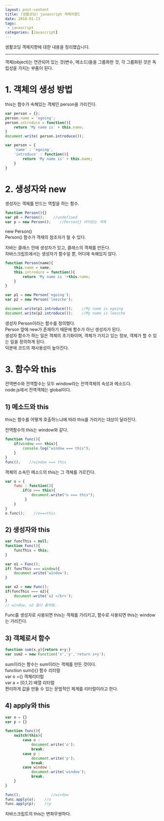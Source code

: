 ```yaml
---
layout: post-content
title: (생활코딩) javascript 객체지향1
date: 2018-01-13
tags:
 - javascript
categories: [Javascript]
---
```


생활코딩 객체지향에 대한 내용을 정리했습니다.

---

객체(object)는 연관되어 있는 것(변수, 메소드)들을 그룹화한 것, 각 그룹화된 것은 독립성을 가지는 부품이 된다.

# 1. 객체의 생성 방법
this는 함수가 속해있는 객체인 person을 가리킨다.
```javascript
var person = {}; 
person.name = 'egoing'; 
person.introduce = function(){ 
    return 'My name is' + this.name; 
} 
document.write( person.introduce());
```

```javascript
var person = { 
    'name' : 'egoing', 
    'introduce' : function(){ 
        return 'My name is' + this.name;     
    } 
}
```


# 2. 생성자와 new
생성자는 객체를 만드는 역할을 하는 함수.
```javascript
function Person(){} 
var p0 = Person();    //undefined 
var p = new Person();    //Person{} 비어있는 객체
```
new Person()    
Person() 함수가 객체의 참조자가 될 수 있다.

자바는 클래스 안에 생성자가 있고, 클래스의 객체를 만든다.   
자바스크립트에서는 생성자가 함수일 뿐, 어디에 속해있지 않다.


```javascript
function Person(name){ 
    this.name = name; 
    this.introduce = function(){ 
        return 'My name is '+this.name; 
    } 
} 
 
var p1 = new Person('egoing'); 
var p2 = new Person('leezche'); 
 
document.write(p1.introduce());    //My name is egoing 
document.write(p2.introduce());    //My name is leezche
```
생성자 Person이라는 함수를 정의했다.    
Person 앞에 new가 존재하기 때문에 함수가 아닌 생성자가 된다.    
생성자 함수가 하는 일은 객체의 초기화이며, 객체가 가지고 있는 정보, 객체가 할 수 있는 일을 정의하게 된다.    
덕분에 코드의 재사용성이 높아진다.


# 3. 함수와 this
전역변수와 전역함수는 모두 window라는 전역객체의 속성과 메소드다.    
<span class="clr-grey">node.js에서 전역객체는 global이다.</span>

## 1) 메소드와 this
this는 함수를 어떻게 호출하느냐에 따라 this를 가리키는 대상이 달라진다.

전역함수의 this는 window와 같다.
```javascript
function func(){ 
    if(window === this){ 
        console.log("window === this");  
    } 
}  
func();    //window === this
```

객체의 소속인 메소드의 this는 그 객체를 가르킨다.
```javascript
var o = { 
    func : function(){ 
        if(o === this){ 
            document.write("o === this");     
         } 
    } 
} 
o.func();    //o===this
```


## 2) 생성자와 this
```javascript
var funcThis = null; 
function Func(){ 
    funcThis = this; 
} 
 
var o1 = Func(); 
if( funcThis === window){ 
    document.write('window'); 
} 
 
var o2 = new Func(); 
if(funcThis === o2){ 
    document.write('o2 </br>'); 
} 
// window, o2 둘다 출력됨.
```
Func를 생성자로 사용되면 this는 객체를 가리키고, 함수로 사용되면 this는 window는 가리킨다.


## 3) 객체로서 함수
```javascript
function sum(x,y){return x+y;} 
var sum2 = new Function('x','y','return x+y');
```
sum이라는 함수는 sum이라는 객체를 만든 것이다.     
<span class="clr-grey">
function sum(){} 함수 리터럴    
var o ={} 객체리터럴    
var a = [0,1,2] 배열 리터럴    
편리하게 값을 만들 수 있는 문법적인 체계를 리터럴이라고 한다.
</span>


## 4) apply와 this
```javascript
var o = {} 
var p = {} 
 
function func(){ 
    switch(this){ 
        case o :  
            document.write('o'); 
            break;
        case p :  
            document.write('p'); 
            break; 
        case window :  
            document.write('window'); 
            break; 
    } 
} 
 
func();              //window 
func.apply(o);    //o
func.apply(p);    //p
```
자바스크립트의 this는 변화무쌍하다.